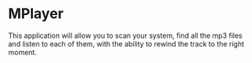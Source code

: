 ﻿# MPlayer 
 This application will allow you to scan your system, find all the mp3 files and listen to each of them, with the ability to rewind the track to the right moment.

